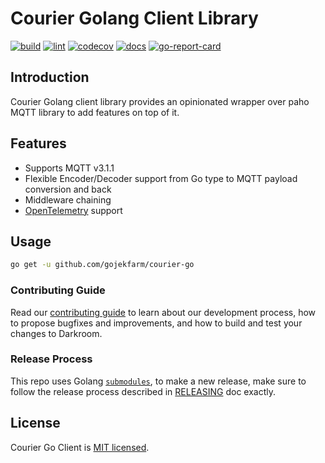 # Courier Golang Client Library

[![build][build-workflow-badge]][build-workflow]
[![lint][lint-workflow-badge]][lint-workflow]
[![codecov][coverage-badge]][codecov]
[![docs][docs-badge]][pkg-dev]
[![go-report-card][report-badge]][report-card]

## Introduction

Courier Golang client library provides an opinionated wrapper over paho MQTT library to add features on top of it.

## Features

- Supports MQTT v3.1.1
- Flexible Encoder/Decoder support from Go type to MQTT payload conversion and back
- Middleware chaining
- [OpenTelemetry](https://github.com/open-telemetry/opentelemetry-go) support

## Usage

```bash
go get -u github.com/gojekfarm/courier-go
```

### Contributing Guide

Read our [contributing guide](./CONTRIBUTING.md) to learn about our development process, how to propose bugfixes and improvements, and how to build and test your changes to Darkroom.

### Release Process

This repo uses Golang [`submodules`](https://github.com/golang/go/wiki/Modules#faqs--multi-module-repositories), to make a new release, make sure to follow the release process described in [RELEASING](RELEASING.md) doc exactly.

## License

Courier Go Client is [MIT licensed](./LICENSE).

[build-workflow-badge]: https://github.com/gojekfarm/courier-go/workflows/build/badge.svg
[build-workflow]: https://github.com/gojekfarm/courier-go/actions?query=workflow%3Abuild
[lint-workflow-badge]: https://github.com/gojekfarm/courier-go/workflows/lint/badge.svg
[lint-workflow]: https://github.com/gojekfarm/courier-go/actions?query=workflow%3Alint
[coverage-badge]: https://codecov.io/gh/gojekfarm/courier-go/branch/main/graph/badge.svg?token=QPLV2ZDE84
[codecov]: https://codecov.io/gh/gojekfarm/courier-go
[docs-badge]: https://pkg.go.dev/badge/github.com/gojekfarm/courier-go
[pkg-dev]: https://pkg.go.dev/github.com/gojekfarm/courier-go
[report-badge]: https://goreportcard.com/badge/github.com/gojekfarm/courier-go
[report-card]: https://goreportcard.com/report/github.com/gojekfarm/courier-go

